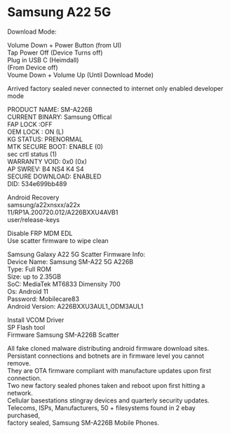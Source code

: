 # Samsung A22 5G
  
Download Mode:  
  
Volume Down + Power Button (from UI)  
Tap Power Off (Device Turns off)  
Plug in USB C (Heimdall)  
(From Device off)  
Voume Down + Volume Up (Until Download Mode)  
  
  
Arrived factory sealed never connected to internet only enabled developer mode  
  
PRODUCT NAME: SM-A226B  
CURRENT BINARY: Samsung Offical  
FAP LOCK :OFF  
OEM LOCK : ON (L)  
KG STATUS: PRENORMAL  
MTK SECURE BOOT: ENABLE (0)  
sec crtl status (1)  
WARRANTY VOID: 0x0 (0x)  
AP SWREV: B4 NS4 K4 S4  
SECURE DOWNLOAD: ENABLED  
DID: 534e699bb489  

Android Recovery  
samsung/a22xnsxx/a22x  
11/RP1A.200720.012/A226BXXU4AVB1  
user/release-keys  
  
Disable FRP MDM EDL  
Use scatter firmware to wipe clean  
  
Samsung Galaxy A22 5G  Scatter Firmware Info:  
Device Name: Samsung SM-A22 5G A226B   
Type: Full ROM  
Size: up to 2.35GB  
SoC: MediaTek MT6833 Dimensity 700  
Os: Android 11  
Password: Mobilecare83  
Android Version: A226BXXU3AUL1_ODM3AUL1  
  
Install VCOM Driver  
SP Flash tool  
Firmware Samsung SM-A226B Scatter  
  
All fake cloned malware distributing android firmware download sites.  
Persistant connections and botnets are in firmware level you cannot remove.  
They are OTA firmware compliant with manufacture updates upon first connection.   
Two new factory sealed phones taken and reboot upon first hitting a network.  
Cellular basestations stingray devices and quarterly security updates.  
Telecoms, ISPs, Manufacturers, 50 + filesystems found in 2 ebay purchased,  
factory sealed, Samsung SM-A226B Mobile Phones.  
  
